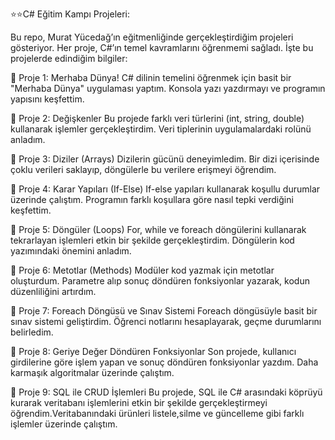   ⭐⭐C# Eğitim Kampı Projeleri:

Bu repo, Murat Yücedağ’ın eğitmenliğinde gerçekleştirdiğim projeleri gösteriyor. Her proje, C#’ın temel kavramlarını öğrenmemi sağladı. İşte bu projelerde edindiğim bilgiler:

🚀 Proje 1: Merhaba Dünya!
C# dilinin temelini öğrenmek için basit bir "Merhaba Dünya" uygulaması yaptım. Konsola yazı yazdırmayı ve programın yapısını keşfettim.

🚀 Proje 2: Değişkenler
Bu projede farklı veri türlerini (int, string, double) kullanarak işlemler gerçekleştirdim. Veri tiplerinin uygulamalardaki rolünü anladım.

🚀 Proje 3: Diziler (Arrays)
Dizilerin gücünü deneyimledim. Bir dizi içerisinde çoklu verileri saklayıp, döngülerle bu verilere erişmeyi öğrendim.

🚀 Proje 4: Karar Yapıları (If-Else)
If-else yapıları kullanarak koşullu durumlar üzerinde çalıştım. Programın farklı koşullara göre nasıl tepki verdiğini keşfettim.

🚀 Proje 5: Döngüler (Loops)
For, while ve foreach döngülerini kullanarak tekrarlayan işlemleri etkin bir şekilde gerçekleştirdim. Döngülerin kod yazımındaki önemini anladım.

🚀 Proje 6: Metotlar (Methods)
Modüler kod yazmak için metotlar oluşturdum. Parametre alıp sonuç döndüren fonksiyonlar yazarak, kodun düzenliliğini artırdım.

🚀 Proje 7: Foreach Döngüsü ve Sınav Sistemi
Foreach döngüsüyle basit bir sınav sistemi geliştirdim. Öğrenci notlarını hesaplayarak, geçme durumlarını belirledim.

🚀 Proje 8: Geriye Değer Döndüren Fonksiyonlar
Son projede, kullanıcı girdilerine göre işlem yapan ve sonuç döndüren fonksiyonlar yazdım. Daha karmaşık algoritmalar üzerinde çalıştım.

🚀 Proje 9: SQL ile CRUD İşlemleri
Bu projede, SQL ile C# arasındaki köprüyü kurarak veritabanı işlemlerini etkin bir şekilde gerçekleştirmeyi öğrendim.Veritabanındaki ürünleri listele,silme ve güncelleme gibi farklı işlemler üzerinde çalıştım.

